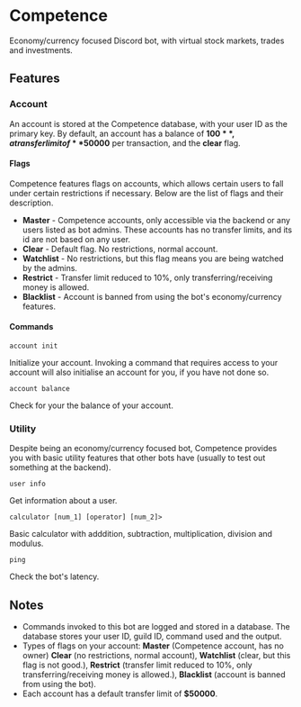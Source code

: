 # Competence

Economy/currency focused Discord bot, with virtual stock markets, trades and investments.

## Features

### Account

An account is stored at the Competence database, with your user ID as the primary key. By default, an account has a balance of **$100**, a transfer limit of **$50000** per transaction, and the **clear** flag.

#### Flags

Competence features flags on accounts, which allows certain users to fall under certain restrictions if necessary. Below are the list of flags and their description.

- **Master** - Competence accounts, only accessible via the backend or any users listed as bot admins. These accounts has no transfer limits, and its id are not based on any user.
- **Clear** - Default flag. No restrictions, normal account.
- **Watchlist** - No restrictions, but this flag means you are being watched by the admins.
- **Restrict** - Transfer limit reduced to 10%, only transferring/receiving money is allowed.
- **Blacklist** - Account is banned from using the bot's economy/currency features.

#### Commands

`account init`

Initialize your account. Invoking a command that requires access to your account will also initialise an account for you, if you have not done so.

`account balance`

Check for your the balance of your account.

### Utility

Despite being an economy/currency focused bot, Competence provides you with basic utility features that other bots have (usually to test out something at the backend).

`user info`

Get information about a user.

`calculator [num_1] [operator] [num_2]>`

Basic calculator with adddition, subtraction, multiplication, division and modulus.

`ping`

Check the bot's latency.

## Notes

- Commands invoked to this bot are logged and stored in a database. The database stores your user ID, guild ID, command used and the output.
- Types of flags on your account:
**Master** (Competence account, has no owner)
**Clear** (no restrictions, normal account),
**Watchlist** (clear, but this flag is not good.),
**Restrict** (transfer limit reduced to 10%, only transferring/receiving money is allowed.),
**Blacklist** (account is banned from using the bot).
- Each account has a default transfer limit of **$50000**.

